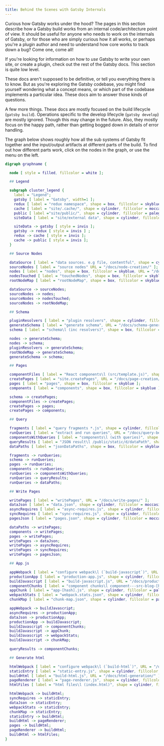 ```yaml
---
title: Behind the Scenes with Gatsby Internals
---
```


Curious how Gatsby works under the hood? The pages in this section describe how a Gatsby build works from an internal code/architecture point of view. It should be useful for anyone who needs to work on the internals of Gatsby, or for those who are simply curious how it all works, or perhaps you're a plugin author and need to understand how core works to track down a bug? Come one, come all!

If you're looking for information on how to _use_ Gatsby to write your own site, or create a plugin, check out the rest of the Gatsby docs. This section is quite low level.

These docs aren't supposed to be definitive, or tell you everything there is to know. But as you're exploring the Gatsby codebase, you might find yourself wondering what a concept means, or which part of the codebase implements a particular idea. These docs aim to answer those kinds of questions.

A few more things. These docs are mostly focused on the build lifecycle (`gatsby build`). Operations specific to the develop lifecycle (`gatsby develop`) are mostly ignored. Though this may change in the future. Also, they mostly focus on the happy path, rather than getting bogged down in details of error handling.

The graph below shows roughly how all the sub systems of Gatsby fit together and the input/output artifacts at different parts of the build. To find out how different parts work, click on the nodes in the graph, or use the menu on the left.

```dot
digraph graphname {

  node [ style = filled, fillcolor = white ];

  ## Legend

  subgraph cluster_legend {
    label = "Legend";
    gatsby [ label = "Gatsby", width=1 ];
    redux [ label = "redux namespace", shape = box, fillcolor = skyblue, width=1 ];
    cache [ label = "site/.cache/", shape = cylinder, fillcolor = moccasin, width=1 ];
    public [ label ="site/public/", shape = cylinder, fillcolor = palegreen, width=1 ];
    siteData [ label = "site/external data", shape = cylinder, fillcolor = gray, width=1 ];

    siteData -> gatsby [ style = invis ];
    gatsby -> redux [ style = invis ] ;
    redux -> cache [ style = invis ];
    cache -> public [ style = invis ];
  }

  ## Source Nodes

  dataSource [ label = "data sources. e.g file, contentful", shape = cylinder, fillcolor = gray ];
  sourceNodes [ label = "source nodes" URL = "/docs/node-creation/" ];
  nodes [ label = "nodes", shape = box, fillcolor = skyblue, URL = "/docs/node-creation/" ];
  nodesTouched [ label = "touchedNodes", shape = box, fillcolor = skyblue, URL = "/docs/node-creation/#freshstale-nodes" ];
  rootNodeMap [ label = "rootNodeMap", shape = box, fillcolor = skyblue, URL = "/docs/node-tracking/" ];

  dataSource -> sourceNodes;
  sourceNodes -> nodes;
  sourceNodes -> nodesTouched;
  sourceNodes -> rootNodeMap;

  ## Schema

  pluginResolvers [ label = "plugin resolvers", shape = cylinder, fillcolor = gray, URL = "/docs/schema-input-gql/#inferring-input-filters-from-plugin-fields" ];
  generateSchema [ label = "generate schema", URL = "/docs/schema-generation/" ];
  schema [ label = "schema\l (inc resolvers)", shape = box, fillcolor = skyblue ];

  nodes -> generateSchema;
  nodes -> schema;
  pluginResolvers -> generateSchema;
  rootNodeMap -> generateSchema;
  generateSchema -> schema;

  ## Pages

  componentFiles [ label = "React components\l (src/template.js)", shape = cylinder, fillcolor = gray ];
  createPages [ label = "site.createPages", URL = "/docs/page-creation/" ];
  pages [ label = "pages", shape = box, fillcolor = skyblue ];
  components [ label = "components", shape = box, fillcolor = skyblue ];

  schema -> createPages;
  componentFiles -> createPages;
  createPages -> pages;
  createPages -> components;

  ## Query

  fragments [ label = "query fragments *.js", shape = cylinder, fillcolor = gray ];
  runQueries [ label = "extract and run queries", URL = "/docs/query-behind-the-scenes/" ];
  componentsWithQueries [ label = "components\l (with queries)", shape = box, fillcolor = skyblue ];
  queryResults [ label = "JSON result\l /public/static/d/dataPath", shape = cylinder, fillcolor = palegreen, URL = "/docs/query-execution/#save-query-results-to-redux-and-disk" ];
  dataPaths [ label = "jsonDataPaths", shape = box, fillcolor = skyblue ];

  fragments -> runQueries;
  schema -> runQueries;
  pages -> runQueries;
  components -> runQueries;
  runQueries -> componentsWithQueries;
  runQueries -> queryResults;
  runQueries -> dataPaths;

  ## Write Pages

  writePages [ label = "writePages", URL = "/docs/write-pages/" ];
  dataJson [ label = "data.json", shape = cylinder, fillcolor = moccasin ];
  asyncRequires [ label = "async-requires.js", shape = cylinder, fillcolor = moccasin ];
  syncRequires [ label = "sync-requires.js", shape = cylinder, fillcolor = moccasin ];
  pagesJson [ label = "pages.json", shape = cylinder, fillcolor = moccasin ];

  dataPaths -> writePages;
  components -> writePages;
  pages -> writePages;
  writePages -> dataJson;
  writePages -> asyncRequires;
  writePages -> syncRequires;
  writePages -> pagesJson;

  ## App.js

  appWebpack [ label = "configure webpack\l (`build-javascript`)", URL = "/docs/production-app/#webpack-config" ];
  productionApp [ label = "production-app.js", shape = cylinder, fillcolor = moccasin, URL = "/docs/production-app/#production-appjs" ];
  buildJavascript [ label = "build-javascript.js", URL = "/docs/production-app/" ];
  componentChunks [ label = "component chunks\l component---src-blog-[hash].js", shape = cylinder, fillcolor = palegreen, URL = "/docs/how-code-splitting-works/" ];
  appChunk [ label = "app-[hash].js", shape = cylinder, fillcolor = palegreen ];
  webpackStats [ label = "webpack.stats.json", shape = cylinder, fillcolor = palegreen, URL = "/docs/how-code-splitting-works/#webpackstatsjson" ];
  chunkMap [ label = "chunk-map.json", shape = cylinder, fillcolor = palegreen, URL = "/docs/how-code-splitting-works/#chunk-mapjson" ];

  appWebpack -> buildJavascript;
  asyncRequires -> productionApp;
  dataJson -> productionApp;
  productionApp -> buildJavascript;
  buildJavascript -> componentChunks;
  buildJavascript -> appChunk;
  buildJavascript -> webpackStats;
  buildJavascript -> chunkMap;

  queryResults -> componentChunks;

  ## Generate html

  htmlWebpack [ label = "configure webpack\l (`build-html`)", URL = "/docs/html-generation/#webpack" ];
  staticEntry [ label = "static-entry.js", shape = cylinder, fillcolor = moccasin, URL = "/docs/html-generation/#static-entryjs" ];
  buildHtml [ label = "build-html.js", URL = "/docs/html-generation/" ];
  pageRenderer [ label = "page-renderer.js", shape = cylinder, fillcolor = palegreen ];
  htmlFiles [ label = "html files\l (index.html)", shape = cylinder, fillcolor = palegreen ];

  htmlWebpack -> buildHtml;
  syncRequires -> staticEntry;
  dataJson -> staticEntry;
  webpackStats -> staticEntry;
  chunkMap -> staticEntry;
  staticEntry -> buildHtml;
  buildHtml -> pageRenderer;
  pages -> buildHtml;
  pageRenderer -> buildHtml;
  buildHtml -> htmlFiles;
}
```
